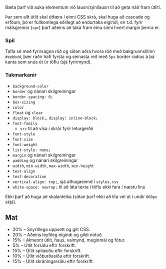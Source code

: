 Bæta þarf við auka elementum við lausn/sýnilausn til að geta náð fram útliti.

Þar sem allt útlit skal útfæra í einni CSS skrá, skal huga að cascade og erfðum, þó er fullkomlega eðlilegt að endurtaka eigindi, en t.d. fyrir málsgreinar (`<p>`) þarf aðeins að taka fram einu sinni hvert margin þeirra er.



### Spil

Tafla sé með fyrirsagna röð og síðan aðra hvora röð með bakgrunnslitinn `#eebbdd`, þær raðir hafi fyrsta og seinasta reit með `5px` border radíus á þá kanta sem snúa út úr töflu (sjá fyrirmynd).

### Takmarkanir

- `background-color`
- `border` og nánari skilgreiningar
- `border-spacing: 0;`
- `box-sizing`
- `color`
- `float` og `clear`
- `display: block;`, `display: inline-block;`
- `font-family`
  - `src` til að vísa í skrár fyrir leturgerðir
- `font-style`
- `font-size`
- `font-weight`
- `list-style: none;`
- `margin` og nánari skilgreiningar
- `padding` og nánari skilgreiningar
- `width`, `min-width`, `max-width`, `min-height`
- `text-align`
- `text-decoration`
- `vertical-align: top;`, sjá athugasemd í `styles.css`
- `white-space: nowrap;` til að láta texta í töflu ekki fara í næstu línu


Ekki þarf að huga að skalanleika (síðan þarf ekki að líta vel út í undir `800px` skjá).

## Mat

- 20% – Snyrtilega uppsett og gilt CSS.
- 20% – Aðeins leyfileg eigindi og gildi notuð.
- 15% – Almennt útlit, haus, valmynd, meginmál og fótur.
- 5% – Útlit forsíðu eftir forskrift.
- 15% – Útlit spilasíðu eftir forskrift.
- 10% – Útlit viðburðasíðu eftir forskrift.
- 15% – Útlit skráningarsíðu eftir forskrift.
